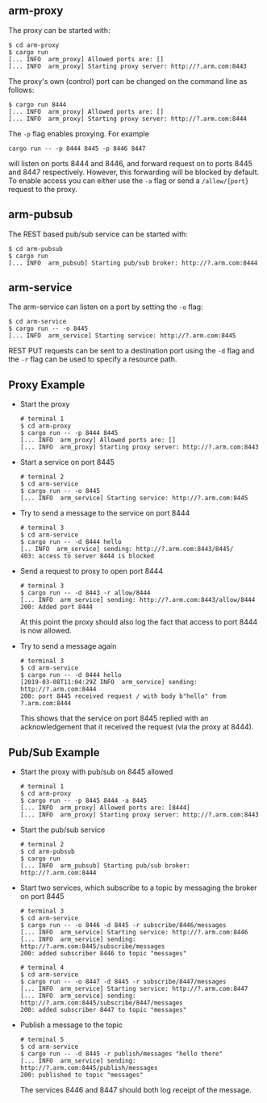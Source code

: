 arm-proxy
---------

The proxy can be started with:

   ```shell
   $ cd arm-proxy
   $ cargo run
   [... INFO  arm_proxy] Allowed ports are: []
   [... INFO  arm_proxy] Starting proxy server: http://?.arm.com:8443
   ```

The proxy's own (control) port can be changed on the command line as follows:

   ```shell
   $ cargo run 8444
   [... INFO  arm_proxy] Allowed ports are: []
   [... INFO  arm_proxy] Starting proxy server: http://?.arm.com:8444
   ```

The `-p` flag enables proxying. For example

   ```
   cargo run -- -p 8444 8445 -p 8446 8447
   ```

will listen on ports 8444 and 8446, and forward request on to ports 8445 and 8447 respectively. However, this forwarding will be blocked by default. To enable access you can either use the `-a` flag or send a `/allow/{port}` request to the proxy.


arm-pubsub
----------

The REST based pub/sub service can be started with:

   ```shell
   $ cd arm-pubsub
   $ cargo run
   [... INFO  arm_pubsub] Starting pub/sub broker: http://?.arm.com:8444
   ```

arm-service
-----------

The arm-service can listen on a port by setting the `-o` flag:

   ```shell
   $ cd arm-service
   $ cargo run -- -o 8445
   [... INFO  arm_service] Starting service: http://?.arm.com:8445
   ```

REST PUT requests can be sent to a destination port using the `-d` flag and the `-r` flag can be used to specify a resource path.

Proxy Example
-------------

- Start the proxy

   ```shell
   # terminal 1
   $ cd arm-proxy
   $ cargo run -- -p 8444 8445
   [... INFO  arm_proxy] Allowed ports are: []
   [... INFO  arm_proxy] Starting proxy server: http://?.arm.com:8443
   ```

- Start a service on port 8445

   ```shell
   # terminal 2
   $ cd arm-service
   $ cargo run -- -o 8445
   [... INFO  arm_service] Starting service: http://?.arm.com:8445
   ```

- Try to send a message to the service on port 8444

   ```shell
   # terminal 3
   $ cd arm-service
   $ cargo run -- -d 8444 hello
   [.. INFO  arm_service] sending: http://?.arm.com:8443/8445/
   403: access to server 8444 is blocked
   ```

- Send a request to proxy to open port 8444

   ```shell
   # terminal 3
   $ cargo run -- -d 8443 -r allow/8444
   [... INFO  arm_service] sending: http://?.arm.com:8443/allow/8444
   200: Added port 8444
   ```
   
   At this point the proxy should also log the fact that access to port 8444 is now allowed.
   
- Try to send a message again

   ```shell
   # terminal 3
   $ cd arm-service
   $ cargo run -- -d 8444 hello
   [2019-03-08T11:04:29Z INFO  arm_service] sending: http://?.arm.com:8444
   200: port 8445 received request / with body b"hello" from ?.arm.com:8444
   ```
   
   This shows that the service on port 8445 replied with an acknowledgement that it received the request (via the proxy at 8444).

Pub/Sub Example
---------------

- Start the proxy with pub/sub on 8445 allowed

   ```shell
   # terminal 1
   $ cd arm-proxy
   $ cargo run -- -p 8445 8444 -a 8445
   [... INFO  arm_proxy] Allowed ports are: [8444]
   [... INFO  arm_proxy] Starting proxy server: http://?.arm.com:8443
   ```

- Start the pub/sub service

   ```shell
   # terminal 2
   $ cd arm-pubsub
   $ cargo run
   [... INFO  arm_pubsub] Starting pub/sub broker: http://?.arm.com:8444
   ```

- Start two services, which subscribe to a topic by messaging the broker on port 8445

   ```shell
   # terminal 3
   $ cd arm-service
   $ cargo run -- -o 8446 -d 8445 -r subscribe/8446/messages
   [... INFO  arm_service] Starting service: http://?.arm.com:8446
   [... INFO  arm_service] sending: http://?.arm.com:8445/subscribe/messages
   200: added subscriber 8446 to topic "messages"
   ```
   
   ```shell
   # terminal 4
   $ cd arm-service
   $ cargo run -- -o 8447 -d 8445 -r subscribe/8447/messages
   [... INFO  arm_service] Starting service: http://?.arm.com:8447
   [... INFO  arm_service] sending: http://?.arm.com:8445/subscribe/8447/messages
   200: added subscriber 8447 to topic "messages"
   ```

- Publish a message to the topic

   ```shell
   # terminal 5
   $ cd arm-service
   $ cargo run -- -d 8445 -r publish/messages "hello there"
   [... INFO  arm_service] sending: http://?.arm.com:8445/publish/messages
   200: published to topic "messages"
   ```
   
   The services 8446 and 8447 should both log receipt of the message.